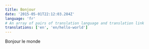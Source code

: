 ```yaml
---
title: Bonjour
date: '2015-05-01T22:12:03.284Z'
language: 'fr'
# An array of pairs of translation language and translation link
translations: ['en', 'en/hello-world']
---
```


Bonjour le monde
